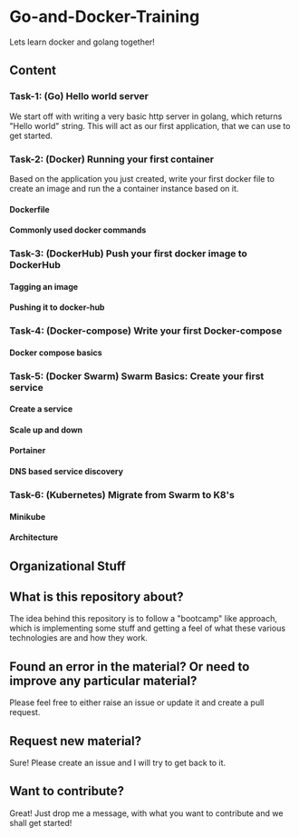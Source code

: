 # Go-and-Docker-Training

Lets learn docker and golang together! 

## Content

### Task-1: (Go) Hello world server

We start off with writing a very basic http server in golang, which returns "Hello world" string. This will act as our first application, that we can use to get started.
 

### Task-2: (Docker) Running your first container

Based on the application you just created, write your first docker file to create an image and run the a container instance based on it.

#### Dockerfile
#### Commonly used docker commands

### Task-3: (DockerHub) Push your first docker image to DockerHub

#### Tagging an image
#### Pushing it to docker-hub

### Task-4: (Docker-compose) Write your first Docker-compose

#### Docker compose basics

### Task-5: (Docker Swarm) Swarm Basics: Create your first service

#### Create a service
#### Scale up and down
#### Portainer
#### DNS based service discovery


### Task-6: (Kubernetes)  Migrate from Swarm to K8's

#### Minikube
#### Architecture


## Organizational Stuff

## What is this repository about? 

The idea behind this repository is to follow a "bootcamp" like approach, which is implementing some stuff and getting a feel of what these various technologies are and how they work.  

## Found an error in the material? Or need to improve any particular material? 

Please feel free to either raise an issue or update it and create a pull request.

## Request new material?

Sure! Please create an issue and I will try to get back to it.

## Want to contribute?

Great! Just drop me a message, with what you want to contribute and we shall get started! 

